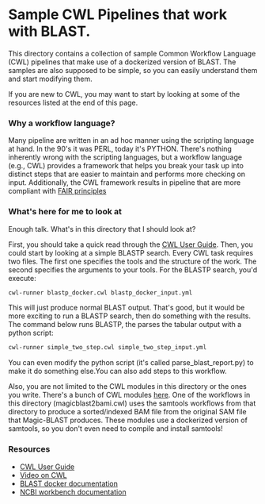 # Sample CWL Pipelines that work with BLAST.
This directory contains a collection of sample Common Workflow Language (CWL) pipelines that make use of a dockerized version of BLAST.  The samples are also supposed to be simple, so you can easily understand them and start modifying them.

If you are new to CWL, you may want to start by looking at some of the resources listed at the end of this page.

### Why a workflow language?
Many pipeline are written in an ad hoc manner using the scripting language at hand.  In the 90's it was PERL, today it's PYTHON. There's nothing inherently wrong with the scripting languages, but a workflow language (e.g., CWL) provides a framework that helps you break your task up into distinct steps that are easier to maintain and performs more checking on input. Additionally, the CWL framework results in pipeline that are more compliant with [FAIR principles][fair_principles]

### What's here for me to look at
Enough talk.  What's in this directory that I should look at?  

First, you should take a quick read through the [CWL User Guide][cwl_man].  Then, you could start by looking at a simple BLASTP search.  Every CWL task requires two files.  The first one specifies the tools and the structure of the work.  The second specifies the arguments to your tools.  For the BLASTP search, you'd execute:

   ```bash
   cwl-runner blastp_docker.cwl blastp_docker_input.yml
   ```

This will just produce normal BLAST output.  That's good, but it would be more exciting to run a BLASTP search, then do something with the results.  The command below runs BLASTP, the parses the tabular output with a python script:

   ```bash
   cwl-runner simple_two_step.cwl simple_two_step_input.yml
   ``` 

You can even modify the python script (it's called parse_blast_report.py) to make it do something else.You can also add steps to this workflow.  

Also, you are not limited to the CWL modules in this directory or the ones you write.  There's a bunch of CWL modules [here][cwl_mods].  One of the workflows in this directory (magicblast2bami.cwl) uses the samtools workflows from that directory to produce a sorted/indexed BAM file from the original SAM file that Magic-BLAST produces.  These modules use a dockerized version of samtools, so you don't even need to compile and install samtools! 



### Resources
* [CWL User Guide][cwl_man] 
* [Video on CWL][cwl_video] 
* [BLAST docker documentation][docker_man]
* [NCBI workbench documentation][workbench_man]

[cwl_man]: https://www.commonwl.org/user_guide/
[cwl_video]: https://www.youtube.com/watch?v=jfQb1HJWRac&feature=youtu.be
[docker_man]: https://github.com/ncbi/docker/blob/master/blast/README.md
[workbench_man]: https://github.com/ncbi/docker/tree/master/ncbi-workbench
[fair_principles]: https://www.force11.org/group/fairgroup/fairprinciples
[cwl_mods]: https://github.com/common-workflow-language/workflows/tree/master/tools



